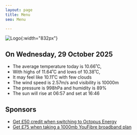 ```yaml
---
layout: page
title: Menu
seo: Menu

---
```


![Logo](/images/logo.jpg){:width="832px"}

<!-- weather_marker starts -->
## On Wednesday, 29 October 2025

- The average temperature today is 10.66˚C,
- With highs of 11.64˚C and lows of 10.38˚C,
- It may feel like 10.11˚C with few clouds
- The wind speed is 2.57m/s and visibility is 10000m
- The pressure is 998hPa and humidity is 89%
- The sun will rise at 06:57 and set at 16:46

<!-- weather_marker ends -->

## Sponsors

- [Get £50 credit when switching to Octopus Energy](https://bit.ly/3oD1nnS)
- [Get £75 when taking a 1000mb YouFibre broadband plan](https://aklam.io/91zWhU?)
